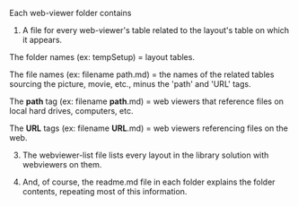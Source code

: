 Each web-viewer folder contains

1. A file for every web-viewer's table related to the layout's table on which it appears.  

  The folder names (ex: tempSetup) = layout tables.

  The file names (ex: filename path.md) = the names of the related tables sourcing the picture, movie, etc., minus the 'path' and 'URL' tags.  

  The **path** tag (ex: filename **path**.md) = web viewers that reference files on local hard drives, computers, etc.

  The **URL** tags (ex: filename **URL**.md) = web viewers referencing files on the web.

3. The webviewer-list file lists every layout in the library solution with webviewers on them.

2. And, of course, the readme.md file in each folder explains the folder contents, repeating most of this information.
